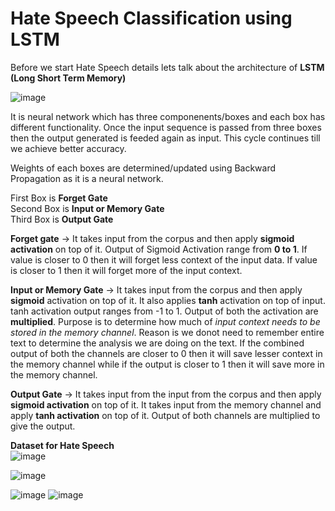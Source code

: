 # Hate Speech Classification using LSTM

Before we start Hate Speech details lets talk about the architecture of **LSTM (Long Short Term Memory)** </br>

![image](https://github.com/ravi0dubey/LSTM_IMDB_Reviews_Sentiment_Analysis/assets/38419795/b0985854-9e68-4583-aa59-07d3a1c4418c)
 
 It is neural network which has three componenents/boxes and each box has different functionality. Once the input sequence is passed from three boxes then the output generated is feeded again as input.
 This cycle continues till we achieve better accuracy. </br>

 Weights of each boxes are determined/updated using Backward Propagation as it is a neural network. </br>
 
 First Box is **Forget Gate** </br>
 Second Box is **Input or Memory Gate** </br>
 Third Box is **Output Gate** </br>

 **Forget gate** -> It takes input from the corpus and then apply **sigmoid activation** on top of it. Output of Sigmoid Activation range from **0 to 1**. If value is closer to 0 then it will forget less context of the input data.
 If value is closer to 1 then it will forget more of the input context. </br>

 **Input or Memory Gate** -> It takes input from the corpus and then apply **sigmoid** activation on top of it. It also applies **tanh** activation on top of input. tanh activation output ranges from -1 to 1. Output of both the activation are **multiplied**. Purpose is to determine how much of _input context needs to be stored in the memory channel_. Reason is we donot need to remember entire text to determine the analysis we are doing on the text. If the combined output of both the channels are closer to 0 then it will save lesser context in the memory channel while if the output is closer to 1 then it will save more in the memory channel.</br>
 
 **Output Gate** -> It takes input from the input from the corpus and then apply **sigmoid activation** on top of it. It takes input from the memory channel and apply **tanh activation** on top of it. Output of both channels are multiplied to give the output. </br>


 **Dataset for Hate Speech** </br>
 ![image](https://github.com/ravi0dubey/Hate_Speech_Classification_using_LSTM/assets/38419795/65b11eaf-43ef-4d59-8379-d25e666d22d7)

 ![image](https://github.com/ravi0dubey/Hate_Speech_Classification_using_LSTM/assets/38419795/a33ba9c8-216d-458b-a498-76dda93b678e)

 ![image](https://github.com/ravi0dubey/Hate_Speech_Classification_using_LSTM/assets/38419795/af00b244-1782-40c5-b37a-b0f37009cfe8)
 ![image](https://github.com/ravi0dubey/Hate_Speech_Classification_using_LSTM/assets/38419795/fa59574a-a322-48e9-8143-041e5c2b0452)





 
 
 



